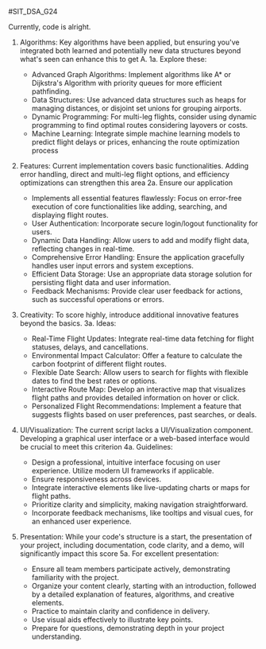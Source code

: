 #SIT_DSA_G24

Currently, code is alright.

1. Algorithms:
   Key algorithms have been applied, but ensuring you've integrated both learned and potentially new data structures beyond what's seen can enhance this to get A.
1a. Explore these:
   * Advanced Graph Algorithms: Implement algorithms like A* or Dijkstra's Algorithm with priority queues for more efficient pathfinding.
   * Data Structures: Use advanced data structures such as heaps for managing distances, or disjoint set unions for grouping airports.
   * Dynamic Programming: For multi-leg flights, consider using dynamic programming to find optimal routes considering layovers or costs.
   * Machine Learning: Integrate simple machine learning models to predict flight delays or prices, enhancing the route optimization process

2. Features:
   Current implementation covers basic functionalities. Adding error handling, direct and multi-leg flight options, and efficiency optimizations can strengthen this area
2a. Ensure our application
   * Implements all essential features flawlessly: Focus on error-free execution of core functionalities like adding, searching, and displaying flight routes.
   * User Authentication: Incorporate secure login/logout functionality for users.
   * Dynamic Data Handling: Allow users to add and modify flight data, reflecting changes in real-time.
   * Comprehensive Error Handling: Ensure the application gracefully handles user input errors and system exceptions.
   * Efficient Data Storage: Use an appropriate data storage solution for persisting flight data and user information.
   * Feedback Mechanisms: Provide clear user feedback for actions, such as successful operations or errors.

3. Creativity:
   To score highly, introduce additional innovative features beyond the basics.
3a. Ideas:
   * Real-Time Flight Updates: Integrate real-time data fetching for flight statuses, delays, and cancellations.
   * Environmental Impact Calculator: Offer a feature to calculate the carbon footprint of different flight routes.
   * Flexible Date Search: Allow users to search for flights with flexible dates to find the best rates or options.
   * Interactive Route Map: Develop an interactive map that visualizes flight paths and provides detailed information on hover or click.
   * Personalized Flight Recommendations: Implement a feature that suggests flights based on user preferences, past searches, or deals.

4. UI/Visualization:
   The current script lacks a UI/Visualization component. Developing a graphical user interface or a web-based interface would be crucial to meet this criterion
4a. Guidelines:
   * Design a professional, intuitive interface focusing on user experience. Utilize modern UI frameworks if applicable.
   * Ensure responsiveness across devices.
   * Integrate interactive elements like live-updating charts or maps for flight paths.
   * Prioritize clarity and simplicity, making navigation straightforward.
   * Incorporate feedback mechanisms, like tooltips and visual cues, for an enhanced user experience.

5. Presentation:
   While your code's structure is a start, the presentation of your project, including documentation, code clarity, and a demo, will significantly impact this score
5a. For excellent presentation:
   * Ensure all team members participate actively, demonstrating familiarity with the project.
   * Organize your content clearly, starting with an introduction, followed by a detailed explanation of features, algorithms, and creative elements.
   * Practice to maintain clarity and confidence in delivery.
   * Use visual aids effectively to illustrate key points.
   * Prepare for questions, demonstrating depth in your project understanding.
